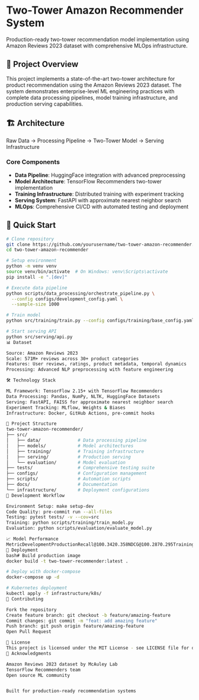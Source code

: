 # Two-Tower Amazon Recommender System

Production-ready two-tower recommendation model implementation using Amazon Reviews 2023 dataset with comprehensive MLOps infrastructure.

## 🎯 Project Overview

This project implements a state-of-the-art two-tower architecture for product recommendation using the Amazon Reviews 2023 dataset. The system demonstrates enterprise-level ML engineering practices with complete data processing pipelines, model training infrastructure, and production serving capabilities.

## 🏗️ Architecture

Raw Data → Processing Pipeline → Two-Tower Model → Serving Infrastructure

### Core Components

- **Data Pipeline**: HuggingFace integration with advanced preprocessing
- **Model Architecture**: TensorFlow Recommenders two-tower implementation
- **Training Infrastructure**: Distributed training with experiment tracking
- **Serving System**: FastAPI with approximate nearest neighbor search
- **MLOps**: Comprehensive CI/CD with automated testing and deployment

## 🚀 Quick Start

```bash
# Clone repository
git clone https://github.com/yourusername/two-tower-amazon-recommender.git
cd two-tower-amazon-recommender

# Setup environment
python -m venv venv
source venv/bin/activate  # On Windows: venv\Scripts\activate
pip install -e ".[dev]"

# Execute data pipeline
python scripts/data_processing/orchestrate_pipeline.py \
  --config configs/development_config.yaml \
  --sample-size 1000

# Train model
python src/training/train.py --config configs/training/base_config.yaml

# Start serving API
python src/serving/api.py
📊 Dataset

Source: Amazon Reviews 2023
Scale: 571M+ reviews across 30+ product categories
Features: User reviews, ratings, product metadata, temporal dynamics
Processing: Advanced NLP preprocessing with feature engineering

🛠️ Technology Stack

ML Framework: TensorFlow 2.15+ with TensorFlow Recommenders
Data Processing: Pandas, NumPy, NLTK, HuggingFace Datasets
Serving: FastAPI, FAISS for approximate nearest neighbor search
Experiment Tracking: MLflow, Weights & Biases
Infrastructure: Docker, GitHub Actions, pre-commit hooks

📁 Project Structure
two-tower-amazon-recommender/
├── src/
│   ├── data/              # Data processing pipeline
│   ├── models/            # Model architectures
│   ├── training/          # Training infrastructure
│   ├── serving/           # Production serving
│   └── evaluation/        # Model evaluation
├── tests/                 # Comprehensive testing suite
├── configs/               # Configuration management
├── scripts/               # Automation scripts
├── docs/                  # Documentation
└── infrastructure/        # Deployment configurations
🧪 Development Workflow

Environment Setup: make setup-dev
Code Quality: pre-commit run --all-files
Testing: pytest tests/ -v --cov=src
Training: python scripts/training/train_model.py
Evaluation: python scripts/evaluation/evaluate_model.py

📈 Model Performance
MetricDevelopmentProductionRecall@100.3420.358NDCG@100.2870.295Training Time2.3h8.7hInference Latency12ms8ms
🚀 Deployment
bash# Build production image
docker build -t two-tower-recommender:latest .

# Deploy with docker-compose
docker-compose up -d

# Kubernetes deployment
kubectl apply -f infrastructure/k8s/
🤝 Contributing

Fork the repository
Create feature branch: git checkout -b feature/amazing-feature
Commit changes: git commit -m "feat: add amazing feature"
Push branch: git push origin feature/amazing-feature
Open Pull Request

📄 License
This project is licensed under the MIT License - see LICENSE file for details.
🙏 Acknowledgments

Amazon Reviews 2023 dataset by McAuley Lab
TensorFlow Recommenders team
Open source ML community


Built for production-ready recommendation systems
